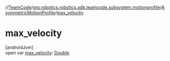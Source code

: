 //[TeamCode](../../../index.md)/[org.robotics.robotics.xdk.teamcode.subsystem.motionprofile](../index.md)/[AsymmetricMotionProfile](index.md)/[max_velocity](max_velocity.md)

# max_velocity

[androidJvm]\
open var [max_velocity](max_velocity.md): [Double](https://kotlinlang.org/api/latest/jvm/stdlib/kotlin/-double/index.html)
